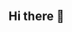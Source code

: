 ## Hi there 👋

<!--
**wgvanop/wgvanop** is a ✨ _special_ ✨ repository because its `README.md` (this file) appears on your GitHub profile.

Here are some ideas to get you started:

- 🔭 I’m currently working on learning my way around GITHUB

- 🌱 I’m currently learning ... ALL ABOUT 3D PRINTING & DESKTOP CNC

- 👯 I’m looking to collaborate on ... MARLIN FIRMWARE

- 🤔 I’m looking for help with ...

- 💬 Ask me about ...

- 📫 How to reach me: ...

- 😄 Pronouns: ...

- ⚡ Fun fact: ...
-->
